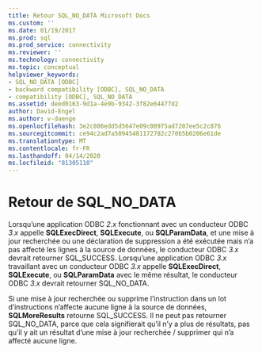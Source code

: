 ```yaml
---
title: Retour SQL_NO_DATA Microsoft Docs
ms.custom: ''
ms.date: 01/19/2017
ms.prod: sql
ms.prod_service: connectivity
ms.reviewer: ''
ms.technology: connectivity
ms.topic: conceptual
helpviewer_keywords:
- SQL_NO_DATA [ODBC]
- backward compatibility [ODBC], SQL_NO_DATA
- compatibility [ODBC], SQL_NO_DATA
ms.assetid: deed0163-9d1a-4e9b-9342-3f82e64477d2
author: David-Engel
ms.author: v-daenge
ms.openlocfilehash: 3e2c806edd5d5647e09c00975ad7207ee5c2c876
ms.sourcegitcommit: ce94c2ad7a50945481172782c270b5b0206e61de
ms.translationtype: MT
ms.contentlocale: fr-FR
ms.lasthandoff: 04/14/2020
ms.locfileid: "81305110"
---
```

# <a name="returning-sql_no_data"></a>Retour de SQL_NO_DATA
Lorsqu’une application ODBC *2.x* fonctionnant avec un conducteur ODBC *3.x* appelle **SQLExecDirect**, **SQLExecute**, ou **SQLParamData**, et une mise à jour recherchée ou une déclaration de suppression a été exécutée mais n’a pas affecté les lignes à la source de données, le conducteur ODBC *3.x* devrait retourner SQL_SUCCESS. Lorsqu’une application ODBC *3.x* travaillant avec un conducteur ODBC *3.x* appelle **SQLExecDirect**, **SQLExecute**, ou **SQLParamData** avec le même résultat, le conducteur ODBC *3.x* devrait retourner SQL_NO_DATA.  
  
 Si une mise à jour recherchée ou supprime l’instruction dans un lot d’instructions n’affecte aucune ligne à la source de données, **SQLMoreResults** retourne SQL_SUCCESS. Il ne peut pas retourner SQL_NO_DATA, parce que cela signifierait qu’il n’y a plus de résultats, pas qu’il y ait un résultat d’une mise à jour recherchée / supprimer qui n’a affecté aucune ligne.
